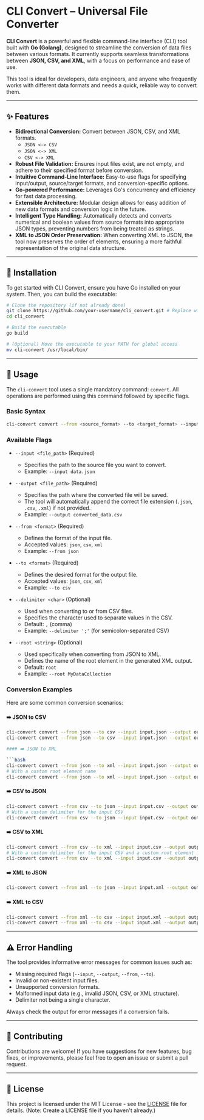 # CLI Convert – Universal File Converter

**CLI Convert** is a powerful and flexible command-line interface (CLI) tool built with **Go (Golang)**, designed to streamline the conversion of data files between various formats. It currently supports seamless transformations between **JSON, CSV, and XML**, with a focus on performance and ease of use.

This tool is ideal for developers, data engineers, and anyone who frequently works with different data formats and needs a quick, reliable way to convert them.

---

## ✨ Features

* **Bidirectional Conversion:** Convert between JSON, CSV, and XML formats.
  * `JSON <-> CSV`
  * `JSON <-> XML`
  * `CSV <-> XML`
* **Robust File Validation:** Ensures input files exist, are not empty, and adhere to their specified format before conversion.
* **Intuitive Command-Line Interface:** Easy-to-use flags for specifying input/output, source/target formats, and conversion-specific options.
* **Go-powered Performance:** Leverages Go's concurrency and efficiency for fast data processing.
* **Extensible Architecture:** Modular design allows for easy addition of new data formats and conversion logic in the future.
* **Intelligent Type Handling:** Automatically detects and converts numerical and boolean values from source formats into appropriate JSON types, preventing numbers from being treated as strings.
* **XML to JSON Order Preservation:** When converting XML to JSON, the tool now preserves the order of elements, ensuring a more faithful representation of the original data structure.

---

## 🚀 Installation

To get started with CLI Convert, ensure you have Go installed on your system. Then, you can build the executable:

```bash
# Clone the repository (if not already done)
git clone https://github.com/your-username/cli_convert.git # Replace with actual repo URL
cd cli_convert

# Build the executable
go build

# (Optional) Move the executable to your PATH for global access
mv cli-convert /usr/local/bin/
```

---

## 📖 Usage

The `cli-convert` tool uses a single mandatory command: `convert`. All operations are performed using this command followed by specific flags.

### Basic Syntax

```bash
cli-convert convert --from <source_format> --to <target_format> --input <input_file> --output <output_file> [options]
```

### Available Flags

* `--input <file_path>` (Required)

  * Specifies the path to the source file you want to convert.
  * Example: `--input data.json`
* `--output <file_path>` (Required)

  * Specifies the path where the converted file will be saved.
  * The tool will automatically append the correct file extension (`.json`, `.csv`, `.xml`) if not provided.
  * Example: `--output converted_data.csv`
* `--from <format>` (Required)

  * Defines the format of the input file.
  * Accepted values: `json`, `csv`, `xml`
  * Example: `--from json`
* `--to <format>` (Required)

  * Defines the desired format for the output file.
  * Accepted values: `json`, `csv`, `xml`
  * Example: `--to csv`
* `--delimiter <char>` (Optional)

  * Used when converting to or from CSV files.
  * Specifies the character used to separate values in the CSV.
  * Default: `,` (comma)
  * Example: `--delimiter ';'` (for semicolon-separated CSV)
* `--root <string>` (Optional)

  * Used specifically when converting from JSON to XML.
  * Defines the name of the root element in the generated XML output.
  * Default: `root`
  * Example: `--root MyDataCollection`

### Conversion Examples

Here are some common conversion scenarios:

#### ➡️ JSON to CSV

```bash
cli-convert convert --from json --to csv --input input.json --output output.csv# Using a custom delimiter
cli-convert convert --from json --to csv --input input.json --output output.csv --delimiter ';'

#### ➡️ JSON to XML

```bash
cli-convert convert --from json --to xml --input input.json --output output.xml
# With a custom root element name
cli-convert convert --from json --to xml --input input.json --output output.xml --root MyJsonData
```

#### ➡️ CSV to JSON

```bash
cli-convert convert --from csv --to json --input input.csv --output output.json
# With a custom delimiter for the input CSV
cli-convert convert --from csv --to json --input input.csv --output output.json --delimiter ';'
```

#### ➡️ CSV to XML

```bash
cli-convert convert --from csv --to xml --input input.csv --output output.xml
# With a custom delimiter for the input CSV and a custom root element
cli-convert convert --from csv --to xml --input input.csv --output output.xml --delimiter ';' --root CsvRecords
```

#### ➡️ XML to JSON

```bash
cli-convert convert --from xml --to json --input input.xml --output output.json
```

#### ➡️ XML to CSV

```bash
cli-convert convert --from xml --to csv --input input.xml --output output.csv
cli-convert convert --from xml --to csv --input input.xml --output output.csv --delimiter '|'
```

---

## ⚠️ Error Handling

The tool provides informative error messages for common issues such as:

* Missing required flags (`--input`, `--output`, `--from`, `--to`).
* Invalid or non-existent input files.
* Unsupported conversion formats.
* Malformed input data (e.g., invalid JSON, CSV, or XML structure).
* Delimiter not being a single character.

Always check the output for error messages if a conversion fails.

---

## 🤝 Contributing

Contributions are welcome! If you have suggestions for new features, bug fixes, or improvements, please feel free to open an issue or submit a pull request.

---

## 📄 License

This project is licensed under the MIT License - see the [LICENSE](LICENSE) file for details. (Note: Create a LICENSE file if you haven't already.)

